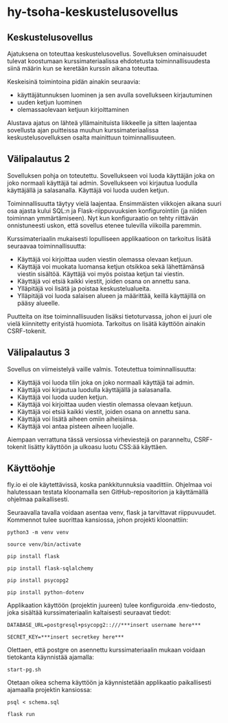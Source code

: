 # hy-tsoha-keskustelusovellus

## Keskustelusovellus

Ajatuksena on toteuttaa keskustelusovellus. Sovelluksen ominaisuudet tulevat koostumaan kurssimateriaalissa ehdotetusta toiminnallisuudesta siinä määrin kun se keretään kurssin aikana toteuttaa.

Keskeisinä toimintoina pidän ainakin seuraavia:

- käyttäjätunnuksen luominen ja sen avulla sovellukseen kirjautuminen
- uuden ketjun luominen
- olemassaolevaan ketjuun kirjoittaminen

Alustava ajatus on lähteä yllämainituista liikkeelle ja sitten laajentaa sovellusta ajan puitteissa muuhun kurssimateriaalissa keskustelusovelluksen osalta mainittuun toiminnallisuuteen.

## Välipalautus 2

Sovelluksen pohja on toteutettu. Sovellukseen voi luoda käyttäjän joka on joko normaali käyttäjä tai admin. Sovellukseen voi kirjautua luodulla käyttäjällä ja salasanalla. Käyttäjä voi luoda uuden ketjun.

Toiminnallisuutta täytyy vielä laajentaa. Ensimmäisten viikkojen aikana suuri osa ajasta kului SQL:n ja Flask-riippuvuuksien konfigurointiin (ja niiden toiminnan ymmärtämiseen). Nyt kun konfiguraatio on tehty riittävän onnistuneesti uskon, että sovellus etenee tulevilla viikoilla paremmin.

Kurssimateriaalin mukaisesti lopulliseen applikaatioon on tarkoitus lisätä seuraavaa toiminnallisuutta:

- Käyttäjä voi kirjoittaa uuden viestin olemassa olevaan ketjuun.
- Käyttäjä voi muokata luomansa ketjun otsikkoa sekä lähettämänsä viestin sisältöä. Käyttäjä voi myös poistaa ketjun tai viestin.
- Käyttäjä voi etsiä kaikki viestit, joiden osana on annettu sana.
- Ylläpitäjä voi lisätä ja poistaa keskustelualueita.
- Ylläpitäjä voi luoda salaisen alueen ja määrittää, keillä käyttäjillä on pääsy alueelle.

Puutteita on itse toiminnallisuuden lisäksi tietoturvassa, johon ei juuri ole vielä kiinnitetty erityistä huomiota. Tarkoitus on lisätä käyttöön ainakin CSRF-tokenit.

## Välipalautus 3

Sovellus on viimeistelyä vaille valmis. Toteutettua toiminnallisuutta:

- Käyttäjä voi luoda tilin joka on joko normaali käyttäjä tai admin.
- Käyttäjä voi kirjautua luodulla käyttäjällä ja salasanalla.
- Käyttäjä voi luoda uuden ketjun.
- Käyttäjä voi kirjoittaa uuden viestin olemassa olevaan ketjuun.
- Käyttäjä voi etsiä kaikki viestit, joiden osana on annettu sana.
- Käyttäjä voi lisätä aiheen omiin aiheisiinsa.
- Käyttäjä voi antaa pisteen aiheen luojalle.

Aiempaan verrattuna tässä versiossa virheviestejä on paranneltu, CSRF-tokenit lisätty käyttöön ja ulkoasu luotu CSS:ää käyttäen.

## Käyttöohje

fly.io ei ole käytettävissä, koska pankkitunnuksia vaadittiin. Ohjelmaa voi halutessaan testata kloonamalla sen GitHub-repositorion ja käyttämällä ohjelmaa paikallisesti.

Seuraavalla tavalla voidaan asentaa venv, flask ja tarvittavat riippuvuudet. Kommennot tulee suorittaa kansiossa, johon projekti kloonattiin:

```python3 -m venv venv```

```source venv/bin/activate```

```pip install flask```

```pip install flask-sqlalchemy```

```pip install psycopg2```

```pip install python-dotenv```

Applikaation käyttöön (projektin juureen) tulee konfiguroida .env-tiedosto, joka sisältää kurssimateriaalin kaltaisesti seuraavat tiedot:

```DATABASE_URL=postgresql+psycopg2::///***insert username here***```

```SECRET_KEY=***insert secretkey here***```

Olettaen, että postgre on asennettu kurssimateriaalin mukaan voidaan tietokanta käynnistää ajamalla:

```start-pg.sh```

Otetaan oikea schema käyttöön ja käynnistetään applikaatio paikallisesti ajamaalla projektin kansiossa:

```psql < schema.sql```

```flask run```
